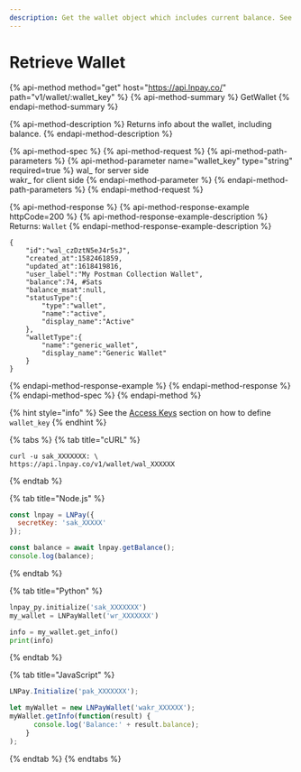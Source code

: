 ```yaml
---
description: Get the wallet object which includes current balance. See Access Keys
---
```


# Retrieve Wallet

{% api-method method="get" host="https://api.lnpay.co/" path="v1/wallet/:wallet\_key" %}
{% api-method-summary %}
GetWallet
{% endapi-method-summary %}

{% api-method-description %}
Returns info about the wallet, including balance.
{% endapi-method-description %}

{% api-method-spec %}
{% api-method-request %}
{% api-method-path-parameters %}
{% api-method-parameter name="wallet\_key" type="string" required=true %}
wal\_ for server side  
wakr\_ for client side
{% endapi-method-parameter %}
{% endapi-method-path-parameters %}
{% endapi-method-request %}

{% api-method-response %}
{% api-method-response-example httpCode=200 %}
{% api-method-response-example-description %}
Returns: `Wallet`
{% endapi-method-response-example-description %}

```
{
    "id":"wal_czDztN5eJ4r5sJ",
    "created_at":1582461859,
    "updated_at":1618419816,
    "user_label":"My Postman Collection Wallet",
    "balance":74, #Sats
    "balance_msat":null,
    "statusType":{
        "type":"wallet",
        "name":"active",
        "display_name":"Active"
    },
    "walletType":{
        "name":"generic_wallet",
        "display_name":"Generic Wallet"
    }
}
```
{% endapi-method-response-example %}
{% endapi-method-response %}
{% endapi-method-spec %}
{% endapi-method %}

{% hint style="info" %}
See the [Access Keys](../get-started/access-keys.md#permission-breakdown) section on how to define `wallet_key`
{% endhint %}

{% tabs %}
{% tab title="cURL" %}
```text
curl -u sak_XXXXXXX: \
https://api.lnpay.co/v1/wallet/wal_XXXXXX
```
{% endtab %}

{% tab title="Node.js" %}
```javascript
const lnpay = LNPay({
  secretKey: 'sak_XXXXX'
});

const balance = await lnpay.getBalance();
console.log(balance);
```
{% endtab %}

{% tab title="Python" %}
```python
lnpay_py.initialize('sak_XXXXXXX')
my_wallet = LNPayWallet('wr_XXXXXXX')

info = my_wallet.get_info()
print(info)
```
{% endtab %}

{% tab title="JavaScript" %}
```javascript
LNPay.Initialize('pak_XXXXXXX');

let myWallet = new LNPayWallet('wakr_XXXXXX');
myWallet.getInfo(function(result) {
      console.log('Balance:' + result.balance);
    }
);
```
{% endtab %}
{% endtabs %}

